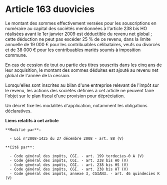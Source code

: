# Article 163 duovicies

Le montant des sommes effectivement versées pour les souscriptions en numéraire au capital des sociétés mentionnées à
l'article 238 bis HO réalisées avant le 1er janvier 2009 est déductible du revenu net global ; cette déduction ne peut pas
excéder 25 % de ce revenu, dans la limite annuelle de 19 000 € pour les contribuables célibataires, veufs ou divorcés et de
38 000 € pour les contribuables mariés soumis à imposition commune. 

En cas de cession de tout ou partie des titres souscrits dans les cinq ans de leur acquisition, le montant des sommes
déduites est ajouté au revenu net global de l'année de la cession. 

Lorsqu'elles sont inscrites au bilan d'une entreprise relevant de l'impôt sur le revenu, les actions des sociétés définies à
cet article ne peuvent faire l'objet sur le plan fiscal d'une provision pour dépréciation. 

Un décret fixe les modalités d'application, notamment les obligations déclaratives.

**Liens relatifs à cet article**

	**Modifié par**:

	  - Loi n°2008-1425 du 27 décembre 2008 - art. 88 (V)

	**Cité par**:

	  - Code général des impôts, CGI. - art. 199 terdecies-0 A (V)
	  - Code général des impôts, CGI. - art. 238 bis HO (V)
	  - Code général des impôts, CGI. - art. 238 bis HS (V)
	  - Code général des impôts, CGI. - art. 238 bis HT (V)
	  - Code général des impôts, annexe 3, CGIAN3. - art. 46 quindecies K (V)
